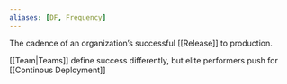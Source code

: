 ```yaml
---
aliases: [DF, Frequency]
---
```


The cadence of an organization’s successful [[Release]] to production.

[[Team|Teams]] define success differently, but elite performers push for [[Continous Deployment]]

